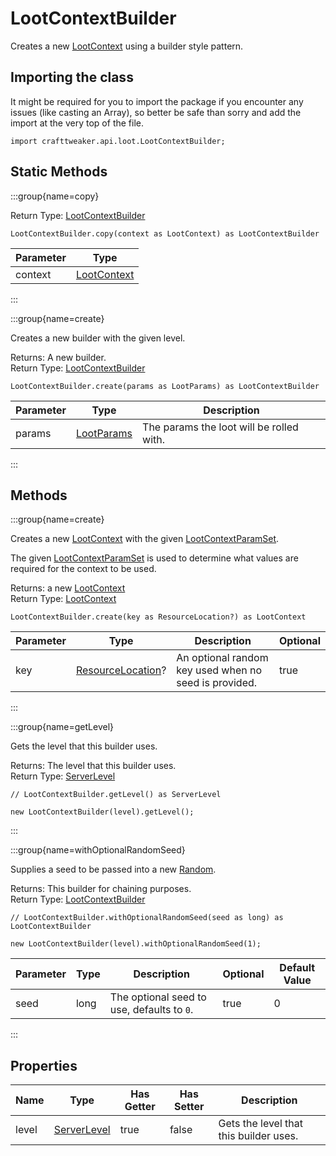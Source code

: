 # LootContextBuilder

Creates a new [LootContext](/vanilla/api/loot/LootContext) using a builder style pattern.

## Importing the class

It might be required for you to import the package if you encounter any issues (like casting an Array), so better be safe than sorry and add the import at the very top of the file.
```zenscript
import crafttweaker.api.loot.LootContextBuilder;
```


## Static Methods

:::group{name=copy}

Return Type: [LootContextBuilder](/vanilla/api/loot/LootContextBuilder)

```zenscript
LootContextBuilder.copy(context as LootContext) as LootContextBuilder
```

| Parameter |                     Type                     |
|-----------|----------------------------------------------|
| context   | [LootContext](/vanilla/api/loot/LootContext) |


:::

:::group{name=create}

Creates a new builder with the given level.

Returns: A new builder.  
Return Type: [LootContextBuilder](/vanilla/api/loot/LootContextBuilder)

```zenscript
LootContextBuilder.create(params as LootParams) as LootContextBuilder
```

| Parameter |                    Type                    |               Description                |
|-----------|--------------------------------------------|------------------------------------------|
| params    | [LootParams](/vanilla/api/loot/LootParams) | The params the loot will be rolled with. |


:::

## Methods

:::group{name=create}

Creates a new [LootContext](/vanilla/api/loot/LootContext) with the given [LootContextParamSet](/vanilla/api/loot/param/LootContextParamSet).

  The given [LootContextParamSet](/vanilla/api/loot/param/LootContextParamSet) is used to determine what values are required for the context to be used.

Returns: a new [LootContext](/vanilla/api/loot/LootContext)  
Return Type: [LootContext](/vanilla/api/loot/LootContext)

```zenscript
LootContextBuilder.create(key as ResourceLocation?) as LootContext
```

| Parameter |                            Type                             |                      Description                      | Optional |
|-----------|-------------------------------------------------------------|-------------------------------------------------------|----------|
| key       | [ResourceLocation](/vanilla/api/resource/ResourceLocation)? | An optional random key used when no seed is provided. | true     |


:::

:::group{name=getLevel}

Gets the level that this builder uses.

Returns: The level that this builder uses.  
Return Type: [ServerLevel](/vanilla/api/world/ServerLevel)

```zenscript
// LootContextBuilder.getLevel() as ServerLevel

new LootContextBuilder(level).getLevel();
```

:::

:::group{name=withOptionalRandomSeed}

Supplies a seed to be passed into a new [Random](/vanilla/api/util/math/Random).

Returns: This builder for chaining purposes.  
Return Type: [LootContextBuilder](/vanilla/api/loot/LootContextBuilder)

```zenscript
// LootContextBuilder.withOptionalRandomSeed(seed as long) as LootContextBuilder

new LootContextBuilder(level).withOptionalRandomSeed(1);
```

| Parameter | Type |                Description                 | Optional | Default Value |
|-----------|------|--------------------------------------------|----------|---------------|
| seed      | long | The optional seed to use, defaults to `0`. | true     | 0             |


:::


## Properties

| Name  |                     Type                      | Has Getter | Has Setter |              Description               |
|-------|-----------------------------------------------|------------|------------|----------------------------------------|
| level | [ServerLevel](/vanilla/api/world/ServerLevel) | true       | false      | Gets the level that this builder uses. |

